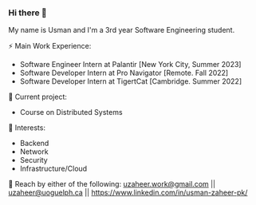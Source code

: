 ### Hi there 👋

My name is Usman and I'm a 3rd year Software Engineering student.

⚡ Main Work Experience: <br>
- Software Engineer Intern at Palantir [New York City, Summer 2023]
- Software Developer Intern at Pro Navigator [Remote. Fall 2022]
- Software Developer Intern at TigertCat [Cambridge. Summer 2022]

🔭 Current project: 
- Course on Distributed Systems

🌱 Interests:
- Backend
- Network
- Security
- Infrastructure/Cloud

💬 Reach by either of the following: uzaheer.work@gmail.com || uzaheer@uoguelph.ca || https://www.linkedin.com/in/usman-zaheer-pk/
